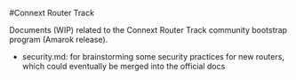 #Connext Router Track

Documents (WIP) related to the Connext Router Track community bootstrap program (Amarok release).

- security.md: for brainstorming some security practices for new routers, which could eventually be merged into the official docs
